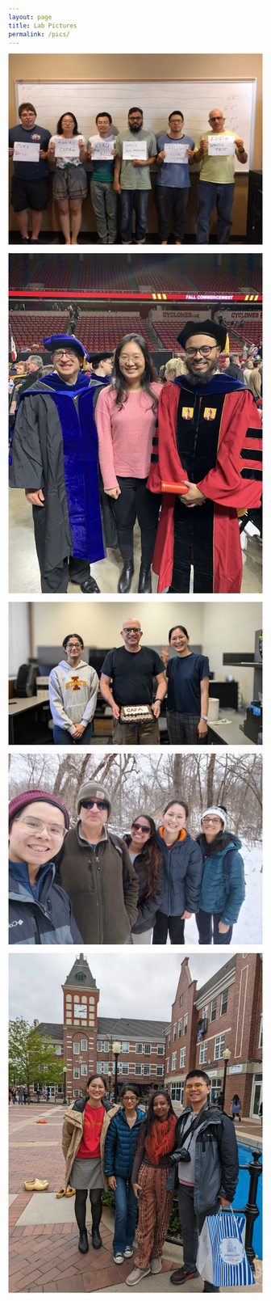 ```yaml
---
layout: page
title: Lab Pictures
permalink: /pics/
---
```


<!--
<img src="./images/labpics/IMG_20180606_161448.jpg" width="700" />
-->
![image](./images/lab_lineup.jpg)

![image](./images/labpics/IMG_4990.jpg)

![image](./images/labpics/PXL_20240925_181154418~2.jpg)

![image](./images/labpics/img_20230315_112032.jpg)

![image](./images/labpics/1000002999.jpg)
